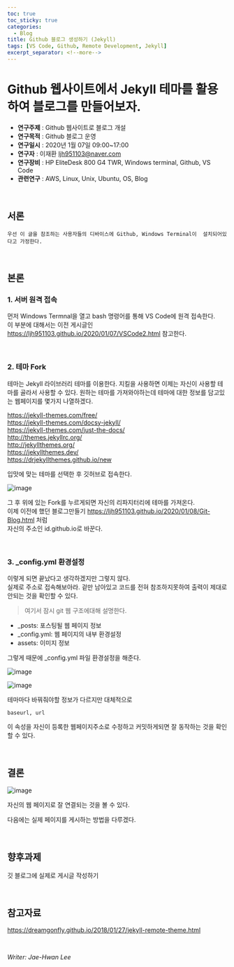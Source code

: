 ```yaml
---
toc: true
toc_sticky: true
categories:
  - Blog
title: Github 블로그 생성하기 (Jekyll)
tags: [VS Code, Github, Remote Development, Jekyll]
excerpt_separator: <!--more-->
---
```


# Github 웹사이트에서 Jekyll 테마를 활용하여 블로그를 만들어보자.
<!--more-->
* **연구주제** : Github 웹사이트로 블로그 개설
* **연구목적** : Github 블로그 운영
* **연구일시** : 2020년 1월 07일 09:00~17:00
* **연구자** : 이재환 <ljh951103@naver.com>
* **연구장비** : HP EliteDesk 800 G4 TWR, Windows terminal, Github, VS Code
* **관련연구** : AWS, Linux, Unix, Ubuntu, OS, Blog

&nbsp;

## 서론
```
우선 이 글을 참조하는 사용자들의 디바이스에 Github, Windows Terminal이  설치되어있다고 가정한다.
```

&nbsp;

## 본론

### 1. 서버 원격 접속

먼저 Windows Termnal을 열고 bash 명령어를 통해 VS Code에 원격 접속한다.   
이 부분에 대해서는 이전 게시글인 <https://ljh951103.github.io/2020/01/07/VSCode2.html>
참고한다.

&nbsp;

### 2. 테마 Fork

테마는 Jekyll 라이브러리 테마를 이용한다. 지킬을 사용하면 이제는 자신이 사용할 테마를 골라서 사용할 수 있다. 원하는 테마를 가져와야하는데 테마에 대한 정보를 담고있는 웹페이지를 몇가지 나열하겠다.

<https://jekyll-themes.com/free/>  
<https://jekyll-themes.com/docsy-jekyll/>  
<https://jekyll-themes.com/just-the-docs/>  
<http://themes.jekyllrc.org/>  
<http://jekyllthemes.org/>  
<https://jekyllthemes.dev/>  
<https://drjekyllthemes.github.io/new>  

입맛에 맞는 테마를 선택한 후 깃허브로 접속한다.

![image](https://user-images.githubusercontent.com/57826388/72127380-c9bca480-33b2-11ea-8635-15e5a17fba53.png)

그 후 위에 있는 Fork를 누르게되면 자신의 리파지터리에 테마를 가져온다.  
이제 이전에 했던 블로그만들기 <https://ljh951103.github.io/2020/01/08/Git-Blog.html>  처럼  
자신의 주소인 id.github.io로 바꾼다.

&nbsp;

### 3. _config.yml 환경설정

이렇게 되면 끝났다고 생각하겠지만 그렇지 않다.  
실제로 주소로 접속해보아라. 겉만 남아있고 코드를 전혀 참조하지못하여 출력이 제대로 안되는 것을 확인할 수 있다.  

>여기서 잠시 git 웹 구조에대해 설명한다.

- _posts: 포스팅될 웹 페이지 정보
- _config.yml: 웹 페이지의 내부 환경설정
- assets: 이미지 정보

그렇게 때문에 _config.yml 파일 환경설정을 해준다.

![image](https://user-images.githubusercontent.com/57826388/72127590-86166a80-33b3-11ea-8951-30d82adc15af.png)

![image](https://user-images.githubusercontent.com/57826388/72127775-13f25580-33b4-11ea-81c2-985da517d67e.png)

테마마다 바꿔줘야할 정보가 다르지만 대체적으로 
```
baseurl, url
```
이 속성을 자신이 등록한 웹페이지주소로 수정하고 커밋하게되면 잘 동작하는 것을 확인할 수 있다.

&nbsp;

## 결론

![image](https://user-images.githubusercontent.com/57826388/72209570-422a7f00-34f3-11ea-8975-1052938af75d.png)



자신의 웹 페이지로 잘 연결되는 것을 볼 수 있다.  

다음에는 실제 페이지를 게시하는 방법을 다루겠다.

&nbsp;

## 향후과제

깃 블로그에 실제로 게시글 작성하기

&nbsp;

## 참고자료

<https://dreamgonfly.github.io/2018/01/27/jekyll-remote-theme.html>

&nbsp;

*Writer: Jae-Hwan Lee*








